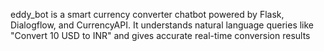 eddy_bot is a smart currency converter chatbot powered by Flask, Dialogflow, and CurrencyAPI. It understands natural language queries like "Convert 10 USD to INR" and gives accurate real-time conversion results
